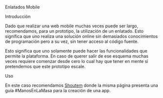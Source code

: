 Enlatados Mobile

Introducción

Dado que realizar una web mobile muchas veces puede ser largo, recomendamos, para un prototipo, la utilización de un enlatado. Esto significa que uno realiza una solución online sin demasiados conocimientos de programación pero a su vez, sin tener acceso al código fuente.

Esto significa que uno solamente puede hacer las funcionalidades que permite la plataforma. En caso de querer salir de ese esquema muchas veces requiere comenzar desde cero lo cual hay que tener en mente si pretendemos que este prototipo escale.

Uso

En este caso recomendamos [Shoutem](http://www.shoutem.com/) donde la misma página presenta una guía #ManosEnLaMasa para la creación de una app.

